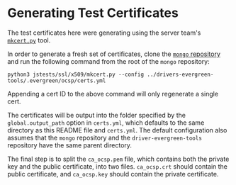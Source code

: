# Generating Test Certificates

The test certificates here were generating using the server team's [`mkcert.py`](https://github.com/mongodb/mongo/blob/master/jstests/ssl/x509/mkcert.py) tool.

In order to generate a fresh set of certificates, clone the [`mongo` repository](https://github.com/mongodb/mongo) and run the following command from the root of the `mongo` repository:

`python3 jstests/ssl/x509/mkcert.py --config ../drivers-evergreen-tools/.evergreen/ocsp/certs.yml`

Appending a cert ID to the above command will only regenerate a single cert.

The certificates will be output into the folder specified by the `global.output_path` option in `certs.yml`, which defaults to the same directory as this README file and `certs.yml`. The default configuration also assumes that the `mongo` repository and the `driver-evergreen-tools` repository have the same parent directory.

The final step is to split the `ca_ocsp.pem` file, which contains both the private key and the public certificate, into two files. `ca_ocsp.crt` should contain the public certificate, and `ca_ocsp.key` should contain the private certificate.
